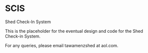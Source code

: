 # SCIS
Shed Check-In System

This is the placeholder for the eventual design and code for the Shed Check-in System.

For any queries, please email tawamenzshed at aol.com.
